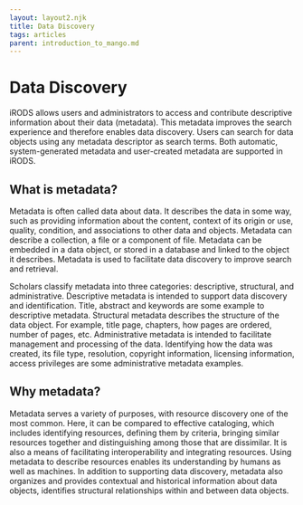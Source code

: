 ```yaml
---
layout: layout2.njk
title: Data Discovery
tags: articles
parent: introduction_to_mango.md
---
```


# Data Discovery 
iRODS allows users and administrators to access and contribute descriptive information about their data (metadata). This metadata improves the search experience and therefore enables data discovery.
Users can search for data objects using any metadata descriptor as search terms. Both automatic, system-generated metadata and user-created metadata are supported in iRODS.

## What is metadata?

Metadata is often called data about data. It describes the data in some way, such as providing information about the content, context of its origin or use, quality, condition, and associations to other data and objects. Metadata can describe a collection, a file or a component of file. Metadata can be embedded in a data object, or stored in a database and linked to the object it describes. Metadata is used to facilitate data discovery to improve search and retrieval.

Scholars classify metadata into three categories: descriptive,
structural, and administrative. Descriptive metadata is intended to support data discovery and identification. Title, abstract and keywords are some example to descriptive metadata. Structural metadata describes the structure of the data object. For example, title page, chapters, how pages are ordered, number of pages, etc. Administrative metadata is intended to facilitate management and processing of the data.
Identifying how the data was created, its file type, resolution,
copyright information, licensing information, access privileges are some administrative metadata examples.

## Why metadata?

Metadata serves a variety of purposes, with resource discovery one of the most common. Here, it can be compared to effective cataloging, which includes identifying resources, defining them by criteria, bringing similar resources together and distinguishing among those that are dissimilar. It is also a means of facilitating interoperability and integrating resources. Using metadata to describe resources enables its understanding by humans as well as machines. In addition to supporting data discovery, metadata also organizes and provides contextual and historical information about data objects, identifies structural relationships within and between data objects.
